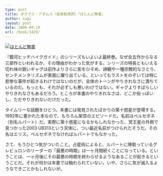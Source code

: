 ```yaml
---
type: post
title: ダグラス・アダムス（安原和見訳）『ほとんど無害』
author: sugi
layout: post
date: 2006-09-19
url: /book/1429/
---
```

<a href="http://www.amazon.co.jp/exec/obidos/ASIN/4309462766/chezsugi-22/ref=nosim/" onclick="_gaq.push(['_trackEvent', 'outbound-article', 'http://www.amazon.co.jp/exec/obidos/ASIN/4309462766/chezsugi-22/ref=nosim/', '']);" name="amazletlink" target="_blank"><img src="http://i2.wp.com/ecx.images-amazon.com/images/I/512CFYX4T7L.SL160.jpg?w=660" alt="ほとんど無害" class="alignleft" data-recalc-dims="1" /></a>

『銀河ヒッチハイクガイド』のシリーズもいよいよ最終巻。なぜ全五作からなる三部作といわれるか、その理由がわかった気がする。シリーズの特長ともいえる切れ味の鋭いギャグは前作よりさらに影をひそめ、諦観や一種宗教的なさとり、センチメンタリズムが表面に躍り出ている。といってもラストをのぞいては特に悲惨な事件が起きるわけではないのだが、全体のトーンがやりきれなさに満ちているのだ。もっとも、それが必ずしも悪いわけではない。ギャグよりすばらしいやりきれなさもあるだろう。ところが本書のやりきれなさは、どこか俗っぽいし、ただやりきれないだけだった。

タイムリーな話題をひとつ。本書には発見されたばかりの第十惑星が登場する。1992年に書かれた本なので、もちろん架空のエピソードだ。名前はペルセポネ（別名ルパート）だ。実際に第十惑星になるかもしれなかった、冥王星の外側で見つかった2003 UB313という天体に、つい最近名前がつけられたそうだ。その名はエリス。ペルセポネでなければルパートでもなかった。

さて、もうひとつ気がついたこと。占星術によると、ルパートに陣取っているグレビュロンのリーダーの「最悪の時期」は一ヶ月間続くことになっている。ということは、一ヶ月後にその最悪の時期を終わらせるようなあることが起きるということだ。それが何かは本書では触れられていない。いや、さらに気が滅入るようなできごとかもしれないが。

